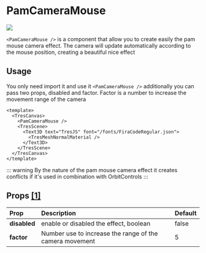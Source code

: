 # PamCameraMouse

![](/cientos/PamCameraMouse.gif)

`<PamCameraMouse />` is a component that allow you to create easily the pam mouse camera effect. The camera will update automatically according to the mouse position, creating a beautiful nice effect

## Usage

You only need import it and use it `<PamCameraMouse />` additionally you can pass two props, disabled and factor. Factor is a number to increase the movement range of the camera

```vue
<template>
  <TresCanvas>
    <PamCameraMouse />
    <TresScene>
      <Text3D text="TresJS" font="/fonts/FiraCodeRegular.json">
        <TresMeshNormalMaterial />
      </Text3D>
    </TresScene>
  </TresCanvas>
</template>
```

::: warning
By the nature of the pam mouse camera effect it creates conflicts if it's used in combination with OrbitControls
:::

## Props [[1]](#1)

| Prop         | Description                                             | Default |
| :----------- | :------------------------------------------------------ | ------- |
| **disabled** | enable or disabled the effect, boolean                  | false   |
| **factor**   | Number use to increase the range of the camera movement | 5       |
